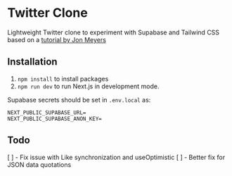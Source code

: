 # Twitter Clone

Lightweight Twitter clone to experiment with Supabase and Tailwind CSS based on a [tutorial by Jon Meyers](https://egghead.io/courses/build-a-twitter-clone-with-the-next-js-app-router-and-supabase-19bebadb)

## Installation

1. `npm install` to install packages
2. `npm run dev` to run Next.js in development mode.

Supabase secrets should be set in `.env.local` as:

```
NEXT_PUBLIC_SUPABASE_URL=
NEXT_PUBLIC_SUPABASE_ANON_KEY=
```

## Todo

[ ] - Fix issue with Like synchronization and useOptimistic
[ ] - Better fix for JSON data quotations
